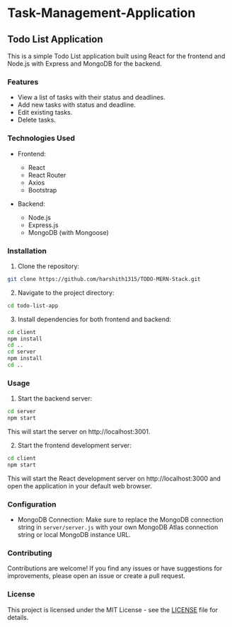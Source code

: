 # Task-Management-Application
## Todo List Application

This is a simple Todo List application built using React for the frontend and Node.js with Express and MongoDB for the backend.

### Features

- View a list of tasks with their status and deadlines.
- Add new tasks with status and deadline.
- Edit existing tasks.
- Delete tasks.

### Technologies Used

- Frontend:
  - React
  - React Router
  - Axios
  - Bootstrap
  
- Backend:
  - Node.js
  - Express.js
  - MongoDB (with Mongoose)

### Installation

1. Clone the repository:

```bash
git clone https://github.com/harshith1315/TODO-MERN-Stack.git
```
2. Navigate to the project directory:
```bash
cd todo-list-app
```
3. Install dependencies for both frontend and backend:
```bash
cd client
npm install
cd ..
cd server
npm install
cd ..
```
### Usage

1. Start the backend server:
```bash
cd server
npm start
```
This will start the server on http://localhost:3001.

2. Start the frontend development server:
```bash
cd client
npm start
```
This will start the React development server on http://localhost:3000 and open the application in your default web browser.
### Configuration

- MongoDB Connection: Make sure to replace the MongoDB connection string in `server/server.js` with your own MongoDB Atlas connection string or local MongoDB instance URL.

### Contributing

Contributions are welcome! If you find any issues or have suggestions for improvements, please open an issue or create a pull request.

### License

This project is licensed under the MIT License - see the [LICENSE](LICENSE) file for details.


